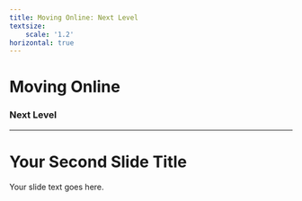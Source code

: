 ```yaml
---
title: Moving Online: Next Level
textsize:
    scale: '1.2'
horizontal: true
---
```


# Moving Online

### Next Level

---

# Your Second Slide Title

Your slide text goes here.
